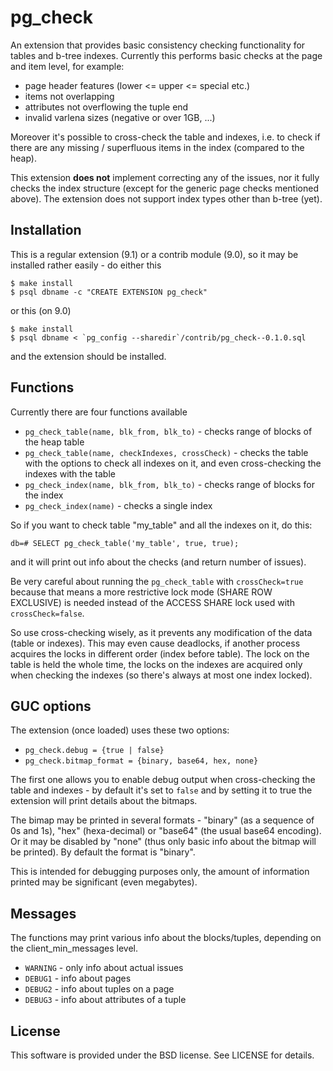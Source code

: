 pg_check
========
An extension that provides basic consistency checking functionality for
tables and b-tree indexes. Currently this performs basic checks at the
page and item level, for example:

* page header features (lower <= upper <= special etc.)
* items not overlapping
* attributes not overflowing the tuple end
* invalid varlena sizes (negative or over 1GB, ...)

Moreover it's possible to cross-check the table and indexes, i.e. to
check if there are any missing / superfluous items in the index
(compared to the heap).

This extension **does not** implement correcting any of the issues,
nor it fully checks the index structure (except for the generic page
checks mentioned above). The extension does not support index types
other than b-tree (yet).


Installation
------------

This is a regular extension (9.1) or a contrib module (9.0), so it may be
installed rather easily - do either this

    $ make install
    $ psql dbname -c "CREATE EXTENSION pg_check"

or this (on 9.0)

    $ make install
    $ psql dbname < `pg_config --sharedir`/contrib/pg_check--0.1.0.sql

and the extension should be installed.


Functions
---------

Currently there are four functions available

 * `pg_check_table(name, blk_from, blk_to)` - checks range of blocks of
    the heap table
 * `pg_check_table(name, checkIndexes, crossCheck)` - checks the table
    with the options to check all indexes on it, and even cross-checking
    the indexes with the table
 * `pg_check_index(name, blk_from, blk_to)` - checks range of blocks for
    the index
 * `pg_check_index(name)` - checks a single index

So if you want to check table "my_table" and all the indexes on it, do this:

    db=# SELECT pg_check_table('my_table', true, true);

and it will print out info about the checks (and return number of issues).

Be very careful about running the `pg_check_table` with `crossCheck=true`
because that means a more restrictive lock mode (SHARE ROW EXCLUSIVE) is
needed instead of the ACCESS SHARE lock used with `crossCheck=false`.

So use cross-checking wisely, as it prevents any modification of the data
(table or indexes). This may even cause deadlocks, if another process
acquires the locks in different order (index before table). The lock
on the table is held the whole time, the locks on the indexes are acquired
only when checking the indexes (so there's always at most one index locked).


GUC options
-----------

The extension (once loaded) uses these two options:

 * `pg_check.debug = {true | false}`
 * `pg_check.bitmap_format = {binary, base64, hex, none}`

The first one allows you to enable debug output when cross-checking the
table and indexes - by default it's set to `false` and by setting it to
true the extension will print details about the bitmaps.

The bimap may be printed in several formats - "binary" (as a sequence of
0s and 1s), "hex" (hexa-decimal) or "base64" (the usual base64 encoding).
Or it may be disabled by "none" (thus only basic info about the bitmap
will be printed). By default the format is "binary".

This is intended for debugging purposes only, the amount of information
printed may be significant (even megabytes).


Messages
--------

The functions may print various info about the blocks/tuples, depending on
the client_min_messages level.

* `WARNING` - only info about actual issues
* `DEBUG1` - info about pages
* `DEBUG2` - info about tuples on a page
* `DEBUG3` - info about attributes of a tuple


License
-------

This software is provided under the BSD license. See LICENSE for details.